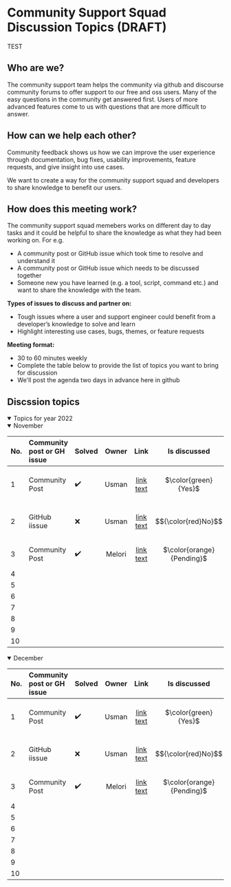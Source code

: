 # Community Support Squad Discussion Topics (DRAFT)

TEST

## Who are we?

The community support team helps the community via github and discourse community forums to offer support to our free and oss users. Many of the easy questions in the community get answered first. Users of more advanced features come to us with questions that are more difficult to answer. 

## How can we help each other?

Community feedback shows us how we can improve the user experience through documentation, bug fixes, usability improvements, feature requests, and give insight into use cases.

We want to create a way for the community support squad and developers to share knowledge to benefit our users.

## How does this meeting work? 

The community support squad memebers works on different day to day tasks and it could be helpful to share the knowledge as what they had been working on. For e.g.

- A community post or GitHub issue which took time to resolve and understand it
- A community post or GitHub issue which needs to be discussed together
- Someone new you have learned (e.g. a tool, script, command etc.) and want to share the knowledge with the team.

**Types of issues to discuss and partner on:** 
- Tough issues where a user and support engineer could benefit from a developer’s knowledge to solve and learn
- Highlight interesting use cases, bugs, themes, or feature requests

**Meeting format:**
- 30 to 60 minutes weekly
- Complete the table below to provide the list of topics you want to bring for discussion
- We'll post the agenda two days in advance here in github


## Discssion topics

<details open>
<summary>Topics for year 2022</summary>

<details open>
<summary>November</summary>

| No.| Community post or GH issue| Solved | Owner  | Link | Is discussed | Additional Notes |
|:---|  :---                     | :---   | :---:|     :---:    |     :---:         | :--- |
| 1 |Community Post|:heavy_check_mark:|Usman|<a href="https://hello.ca">link text</a>|$\color{green}{Yes}$| This one was really good for discussion|
| 2 |GitHub iissue |:x:               |Usman|<a href="https://hello.ca">link text</a>|$${\color{red}No}$$	| This one is not easy need more time|
| 3 |Community Post|:heavy_check_mark:|Melori|<a href="https://hello.ca">link text</a>|$\color{orange}{Pending}$| Pending for discussion|
| 4 |  
| 5 | 
| 6 |  
| 7 |  
| 8 |  
| 9 |
| 10|   
</details>
<details open>

<summary>December</summary>

| No.| Community post or GH issue| Solved | Owner  | Link | Is discussed | Additional Notes |
|:---|  :---                     | :---   | :---:|     :---:    |     :---:         | :--- |
| 1 |Community Post|:heavy_check_mark:|Usman|<a href="https://hello.ca">link text</a>|$\color{green}{Yes}$| This one was really good for discussion|
| 2 |GitHub iissue |:x:               |Usman|<a href="https://hello.ca">link text</a>|$${\color{red}No}$$	| This one is not easy need more time|
| 3 |Community Post|:heavy_check_mark:|Melori|<a href="https://hello.ca">link text</a>|$\color{orange}{Pending}$| Pending for discussion|
| 4 |  
| 5 | 
| 6 |  
| 7 |  
| 8 |  
| 9 |
| 10|   
</details>  
  
  

</details>

